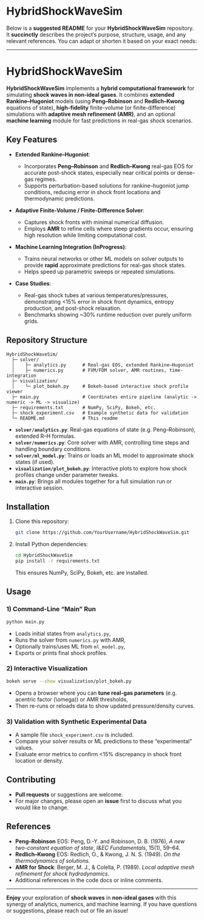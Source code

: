 # HybridShockWaveSim
Below is a **suggested README** for your **HybridShockWaveSim** repository. It **succinctly** describes the project’s purpose, structure, usage, and any relevant references. You can adapt or shorten it based on your exact needs:

---

# HybridShockWaveSim

**HybridShockWaveSim** implements a **hybrid computational framework** for simulating **shock waves in non-ideal gases**. It combines **extended Rankine–Hugoniot** models (using **Peng–Robinson** and **Redlich–Kwong** equations of state), **high-fidelity** finite-volume (or finite-difference) simulations with **adaptive mesh refinement (AMR)**, and an optional **machine learning** module for fast predictions in real-gas shock scenarios.

## Key Features

- **Extended Rankine–Hugoniot**:  
  - Incorporates **Peng–Robinson** and **Redlich–Kwong** real-gas EOS for accurate post-shock states, especially near critical points or dense-gas regimes.  
  - Supports perturbation-based solutions for rankine–hugoniot jump conditions, reducing error in shock front locations and thermodynamic predictions.

- **Adaptive Finite-Volume / Finite-Difference Solver**:  
  - Captures shock fronts with minimal numerical diffusion.  
  - Employs **AMR** to refine cells where steep gradients occur, ensuring high resolution while limiting computational cost.

- **Machine Learning Integration (InProgress)**:  
  - Trains neural networks or other ML models on solver outputs to provide **rapid** approximate predictions for real-gas shock states.  
  - Helps speed up parametric sweeps or repeated simulations.

- **Case Studies**:  
  - Real-gas shock tubes at various temperatures/pressures, demonstrating <15% error in shock front dynamics, entropy production, and post-shock relaxation.  
  - Benchmarks showing ~30% runtime reduction over purely uniform grids.

## Repository Structure

```
HybridShockWaveSim/
  ├─ solver/
  │    ├─ analytics.py      # Real-gas EOS, extended Rankine–Hugoniot
  │    ├─ numerics.py       # FVM/FDM solver, AMR routines, time-integration
  ├─ visualization/
  │    └─ plot_bokeh.py     # Bokeh-based interactive shock profile viewer
  ├─ main.py                # Coordinates entire pipeline (analytic -> numeric -> ML -> visualize)
  ├─ requirements.txt       # NumPy, SciPy, Bokeh, etc.
  ├─ shock_experiment.csv   # Example synthetic data for validation
  └─ README.md              # This readme
```

- **`solver/analytics.py`**: Real-gas equations of state (e.g. Peng–Robinson), extended R–H formulas.  
- **`solver/numerics.py`**: Core solver with AMR, controlling time steps and handling boundary conditions.  
- **`solver/ml_model.py`**: Trains or loads an ML model to approximate shock states (if used).  
- **`visualization/plot_bokeh.py`**: Interactive plots to explore how shock profiles change under parameter tweaks.  
- **`main.py`**: Brings all modules together for a full simulation run or interactive session.

## Installation

1. Clone this repository:
   ```bash
   git clone https://github.com/YourUsername/HybridShockWaveSim.git
   ```
2. Install Python dependencies:
   ```bash
   cd HybridShockWaveSim
   pip install -r requirements.txt
   ```
   This ensures NumPy, SciPy, Bokeh, etc. are installed.

## Usage

### 1) Command-Line “Main” Run

```bash
python main.py
```
- Loads initial states from `analytics.py`,  
- Runs the solver from `numerics.py` with AMR,  
- Optionally trains/uses ML from `ml_model.py`,  
- Exports or prints final shock profiles.

### 2) Interactive Visualization

```bash
bokeh serve --show visualization/plot_bokeh.py
```
- Opens a browser where you can **tune real-gas parameters** (e.g. acentric factor \(\omega\)) or AMR thresholds,  
- Then re-runs or reloads data to show updated pressure/density curves.

### 3) Validation with Synthetic Experimental Data

- A sample file `shock_experiment.csv` is included.  
- Compare your solver results or ML predictions to these “experimental” values.  
- Evaluate error metrics to confirm <15% discrepancy in shock front location or density.

## Contributing

- **Pull requests** or suggestions are welcome.  
- For major changes, please open an **issue** first to discuss what you would like to change.

## References

- **Peng–Robinson** EOS: Peng, D.-Y. and Robinson, D. B. (1976), *A new two-constant equation of state*, *I&EC Fundamentals*, 15(1), 59–64.  
- **Redlich–Kwong** EOS: Redlich, O., & Kwong, J. N. S. (1949). *On the thermodynamics of solutions*.  
- **AMR for Shock**: Berger, M. J., & Colella, P. (1989). *Local adaptive mesh refinement for shock hydrodynamics*.  
- Additional references in the code docs or inline comments.

---

**Enjoy** your exploration of **shock waves** in **non-ideal gases** with this synergy of analytics, numerics, and machine learning. If you have questions or suggestions, please reach out or file an issue!
